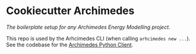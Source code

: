 # Cookiecutter Archimedes

_The boilerplate setup for any Archimedes Energy Modelling project._

This repo is used by the Arhcimedes CLI (when calling `arhcimedes new ...`).
See the codebase for the [Archimedes Python Client](https://git.optimeering.no/archimedes/archimedes-python-client).